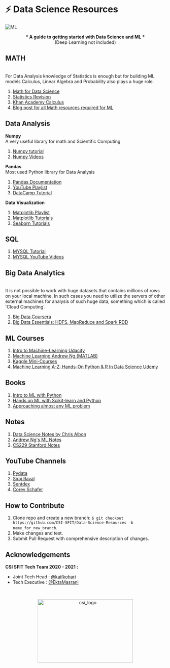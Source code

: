 
# ⚡ Data Science Resources 

![ML](https://media.geeksforgeeks.org/wp-content/cdn-uploads/machineLearning3.png)
 
<p align="center">
<b>* A guide to getting started with Data Science and ML * </b>
<br>(Deep Learning not included)
</p>

## MATH

<br>For Data Analysis knowledge of Statistics is enough but for building ML models Calculus, Linear Algebra and Probability also plays a huge role. 
1. [Math for Data Science](https://www.coursera.org/specializations/mathematics-for-data-science#courses)
2. [Statistics Revision](https://www.youtube.com/watch?v=xxpc-HPKN28)
3. [Khan Academy Calculus](https://www.youtube.com/playlist?list=PL19E79A0638C8D449)
4. [Blog post for all Math resources required for ML](https://towardsdatascience.com/mathematics-for-data-science-e53939ee8306)

## Data Analysis

**Numpy**
<br>A very useful library for math and Scientific Computing
1. [Numpy tutorial](https://numpy.org/doc/stable/)
2. [Numpy Videos](https://www.youtube.com/watch?v=QUT1VHiLmmI)

**Pandas**
<br>Most used Python library for Data Analysis
1. [Pandas Documentation](https://pandas.pydata.org/docs/getting_started/index.html)
2. [YouTube Playlist](https://www.youtube.com/playlist?list=PL-osiE80TeTsWmV9i9c58mdDCSskIFdDS)
3. [DataCamp Tutorial](https://www.datacamp.com/community/tutorials/pandas-tutorial-dataframe-python)

**Data Visualization**
1. [Matplotlib Playlist](https://www.youtube.com/playlist?list=PL-osiE80TeTvipOqomVEeZ1HRrcEvtZB_)
2. [Matplotlib Tutorials](https://www.tutorialspoint.com/matplotlib/index.htm)
3. [Seaborn Tutorials](https://www.tutorialspoint.com/seaborn/index.htm)

## **SQL**
1. [MYSQL Tutorial](https://www.mysqltutorial.org/)
2. [MYSQL YouTube Videos](https://www.youtube.com/watch?v=7S_tz1z_5bA)

## **Big Data Analytics**
<br> It is not possible to work with huge datasets that contains millions of rows on your local machine. In such cases you need to utilize the servers of other external  machines for analysis of such huge data, something which is called 'Cloud Computing'.

1. [Big Data Coursera](https://www.coursera.org/specializations/big-data)
2. [Big Data Essentials: HDFS, MapReduce and Spark RDD](https://www.coursera.org/learn/big-data-essentials)

## ML Courses 
1. [Intro to Machine-Learning Udacity](https://www.udacity.com/course/intro-to-machine-learning--ud120)
2. [Machine Learning Andrew Ng (MATLAB)](https://www.coursera.org/learn/machine-learning?utm_source=gg&utm_medium=sem&utm_content=07-StanfordML-IN&campaignid=1950458127&adgroupid=71501032500&device=c&keyword=coursera%20machine%20learning&matchtype=e&network=g&devicemodel=&adpostion=&creativeid=415449761695&hide_mobile_promo&gclid=Cj0KCQjwtZH7BRDzARIsAGjbK2aUIpKfiAuKhgBSeuHuXBmXOhVZKB9S6zg7wkrCxukIS4Mf9uSgKzYaAgECEALw_wcB)
3. [Kaggle Mini-Courses](https://www.kaggle.com/learn/overview)
4. [Machine Learning A-Z: Hands-On Python & R In Data Science Udemy](https://www.udemy.com/course/machinelearning/)


## Books
1. [Intro to ML with Python](https://www.pdfdrive.com/introduction-to-machine-learning-with-python-e58337749.html)
2. [Hands on ML with Scikit-learn and Python](http://index-of.es/Varios-2/Hands%20on%20Machine%20Learning%20with%20Scikit%20Learn%20and%20Tensorflow.pdf)
3. [Approaching almost any ML problem](https://www.amazon.in/Approaching-Almost-Machine-Learning-Problem-ebook/dp/B089P13QHT)

## Notes
1. [Data Science Notes by Chris Albon](https://chrisalbon.com/)
2. [Andrew Ng's ML Notes](https://www.kaggle.com/getting-started/145431)
3. [CS229 Stanford Notes](http://cs229.stanford.edu/syllabus.html)

## YouTube Channels 
1. [Pydata](https://www.youtube.com/channel/UCOjD18EJYcsBog4IozkF_7w)
2. [Siraj Raval](https://www.youtube.com/channel/UCWN3xxRkmTPmbKwht9FuE5A)
3. [Sentdex](https://www.youtube.com/user/sentdex)
4. [Corey Schafer](https://www.youtube.com/channel/UCCezIgC97PvUuR4_gbFUs5g)

**How to Contribute**
---

1. Clone repo and create a new branch: `$ git checkout https://github.com/CSI-SFIT/Data-Science-Resources -b name_for_new_branch`.
2. Make changes and test.
3. Submit Pull Request with comprehensive description of changes.

**Acknowledgements**
---

**CSI SFIT Tech Team 2020 - 2021 :**
+ Joint Tech Head : [@kaifkohari](https://github.com/Kaif10)
+ Tech Executive : [@EktaMasrani](https://github.com/ekta18)

<br>
<p align="center">
  <a href="https://www.csi.sfit.ac.in/">
    <img src="https://www.csi.sfit.ac.in/logo.png"
         alt="csi_logo" width="300" height="200">
  </a>
</p>
